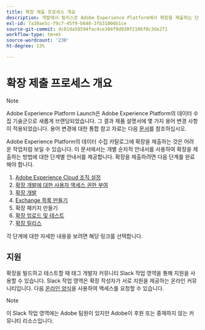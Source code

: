 ```yaml
---
title: 확장 제출 프로세스 개요
description: 개발에서 릴리스로 Adobe Experience Platform에서 확장을 제출하는 단계를 알아봅니다.
exl-id: 7a30ae5c-f9c7-45f9-b648-3fb31006b1ce
source-git-commit: dc81da58594fac4ce304f9d030f2106f0c3de271
workflow-type: tm+mt
source-wordcount: '230'
ht-degree: 13%

---
```


# 확장 제출 프로세스 개요

>[!NOTE]
>
>Adobe Experience Platform Launch은 Adobe Experience Platform의 데이터 수집 기술군으로 새롭게 브랜딩되었습니다. 그 결과 제품 설명서에 몇 가지 용어 변경 사항이 적용되었습니다. 용어 변경에 대한 통합 참고 자료는 다음 [문서](../../term-updates.md)를 참조하십시오.

Adobe Experience Platform의 데이터 수집 카탈로그에 확장을 제출하는 것은 어려운 작업처럼 보일 수 있습니다. 이 문서에서는 개별 순차적 안내서를 사용하여 확장을 제출하는 방법에 대한 단계별 안내서를 제공합니다. 확장을 제출하려면 다음 단계를 완료해야 합니다.

1. [Adobe Experience Cloud 조직 설정](./setup.md)
1. [확장 개발에 대한 사용자 액세스 권한 부여](./access.md)
1. [확장 개발](./develop.md)
1. [Exchange 목록 만들기](./create-listing.md)
1. 확장 패키지 만들기
1. [확장 업로드 및 테스트](./upload-and-test.md)
1. [확장 릴리스](./release.md)

각 단계에 대한 자세한 내용을 보려면 해당 링크를 선택합니다.

## 지원

확장을 빌드하고 테스트할 때 태그 개발자 커뮤니티 Slack 작업 영역을 통해 지원을 사용할 수 있습니다. Slack 작업 영역은 확장 작성자가 서로 지원을 제공하는 온라인 커뮤니티입니다. 다음 [온라인 양식](https://docs.google.com/forms/d/e/1FAIpQLScq1m63YkDrRpvPLhzUqtfoleWiDDTTXZsSivIXRfFdlSMzpQ/viewform)을 사용하여 액세스를 요청할 수 있습니다.

>[!NOTE]
>
>이 Slack 작업 영역에는 Adobe 팀원이 있지만 Adobe이 후원 또는 중재하지 않는 커뮤니티 리소스입니다.
